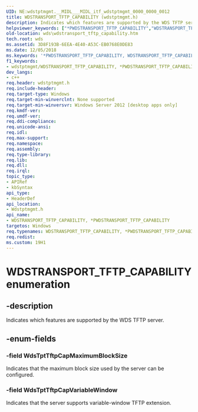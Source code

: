 ```yaml
---
UID: NE:wdstptmgmt.__MIDL___MIDL_itf_wdstptmgmt_0000_0000_0012
title: WDSTRANSPORT_TFTP_CAPABILITY (wdstptmgmt.h)
description: Indicates which features are supported by the WDS TFTP server.
helpviewer_keywords: ["*PWDSTRANSPORT_TFTP_CAPABILITY","WDSTRANSPORT_TFTP_CAPABILITY","WDSTRANSPORT_TFTP_CAPABILITY enumeration [Windows Deployment Services]","WDSTRANSPORT_TFTP_CAPABILITY","*PWDSTRANSPORT_TFTP_CAPABILITY","WDSTRANSPORT_TFTP_CAPABILITY","*PWDSTRANSPORT_TFTP_CAPABILITY enumeration [Windows Deployment Services]","WdsTptTftpCapMaximumBlockSize","WdsTptTftpCapVariableWindow","wds.wdstransport_tftp_capability","wdstptmgmt/WDSTRANSPORT_TFTP_CAPABILITY","wdstptmgmt/WdsTptTftpCapMaximumBlockSize","wdstptmgmt/WdsTptTftpCapVariableWindow"]
old-location: wds\wdstransport_tftp_capability.htm
tech.root: wds
ms.assetid: 3D8F193B-6EEA-4E40-A53C-EB0768E0DE83
ms.date: 12/05/2018
ms.keywords: '*PWDSTRANSPORT_TFTP_CAPABILITY, WDSTRANSPORT_TFTP_CAPABILITY, WDSTRANSPORT_TFTP_CAPABILITY enumeration [Windows Deployment Services], WDSTRANSPORT_TFTP_CAPABILITY,*PWDSTRANSPORT_TFTP_CAPABILITY, WDSTRANSPORT_TFTP_CAPABILITY,*PWDSTRANSPORT_TFTP_CAPABILITY enumeration [Windows Deployment Services], WdsTptTftpCapMaximumBlockSize, WdsTptTftpCapVariableWindow, wds.wdstransport_tftp_capability, wdstptmgmt/WDSTRANSPORT_TFTP_CAPABILITY, wdstptmgmt/WdsTptTftpCapMaximumBlockSize, wdstptmgmt/WdsTptTftpCapVariableWindow'
f1_keywords:
- wdstptmgmt/WDSTRANSPORT_TFTP_CAPABILITY, *PWDSTRANSPORT_TFTP_CAPABILITY
dev_langs:
- c++
req.header: wdstptmgmt.h
req.include-header: 
req.target-type: Windows
req.target-min-winverclnt: None supported
req.target-min-winversvr: Windows Server 2012 [desktop apps only]
req.kmdf-ver: 
req.umdf-ver: 
req.ddi-compliance: 
req.unicode-ansi: 
req.idl: 
req.max-support: 
req.namespace: 
req.assembly: 
req.type-library: 
req.lib: 
req.dll: 
req.irql: 
topic_type:
- APIRef
- kbSyntax
api_type:
- HeaderDef
api_location:
- Wdstptmgmt.h
api_name:
- WDSTRANSPORT_TFTP_CAPABILITY, *PWDSTRANSPORT_TFTP_CAPABILITY
targetos: Windows
req.typenames: WDSTRANSPORT_TFTP_CAPABILITY, *PWDSTRANSPORT_TFTP_CAPABILITY
req.redist: 
ms.custom: 19H1
---
```


# WDSTRANSPORT_TFTP_CAPABILITY enumeration


## -description


Indicates which features are supported by the WDS TFTP server.


## -enum-fields




### -field WdsTptTftpCapMaximumBlockSize

Indicates that the maximum block size used by the server can be configured.


### -field WdsTptTftpCapVariableWindow

Indicates that the server supports variable-window TFTP extension.

